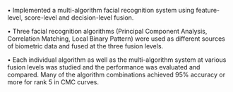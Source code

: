 •	Implemented a multi-algorithm facial recognition system using feature-level, score-level and decision-level fusion.

•	Three facial recognition algorithms (Principal Component Analysis, Correlation Matching, Local Binary Pattern) were used as different sources of biometric data and fused at the three fusion levels.

•	Each individual algorithm as well as the multi-algorithm system at various fusion levels was studied and the performance was evaluated and compared. Many of the algorithm combinations achieved 95% accuracy or more for rank 5 in CMC curves.
